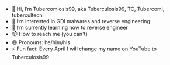 - 👋 Hi, I’m Tubercomiosis99, aka Tuberculosis99, TC, Tubercomi, tubercultech
- 👀 I’m interested in GDI malwares and reverse engineering
- 🌱 I’m currently learning how to reverse engineer
- 📫 How to reach me (you can't)
- 😄 Pronouns: he/him/his
- ⚡ Fun fact: Every April I will change my name on YouTube to Tuberculosis99

<!---
Tubercomiosis99/Tubercomiosis99 is a ✨ special ✨ repository because its `README.md` (this file) appears on your GitHub profile.
You can click the Preview link to take a look at your changes.
--->
